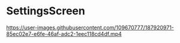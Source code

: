 # SettingsScreen



https://user-images.githubusercontent.com/109670777/187920971-85ec02e7-e6fe-46af-adc2-1eec118cd4df.mp4

